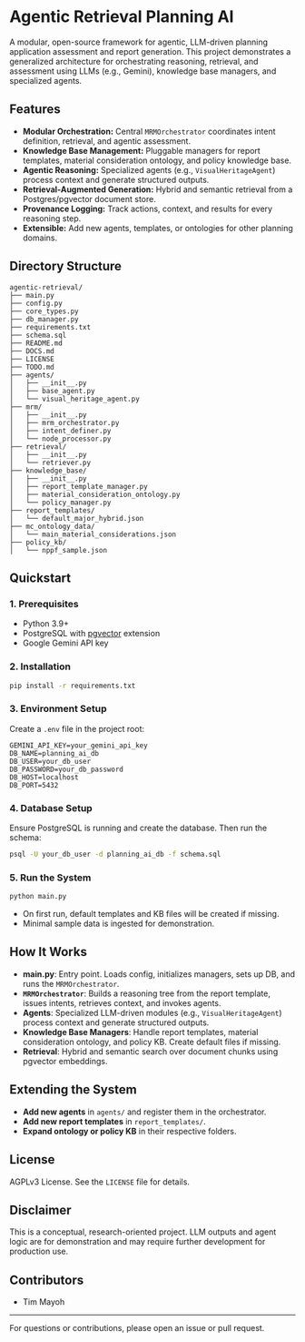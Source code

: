 # Agentic Retrieval Planning AI

A modular, open-source framework for agentic, LLM-driven planning application assessment and report generation. This project demonstrates a generalized architecture for orchestrating reasoning, retrieval, and assessment using LLMs (e.g., Gemini), knowledge base managers, and specialized agents.

## Features
- **Modular Orchestration:** Central `MRMOrchestrator` coordinates intent definition, retrieval, and agentic assessment.
- **Knowledge Base Management:** Pluggable managers for report templates, material consideration ontology, and policy knowledge base.
- **Agentic Reasoning:** Specialized agents (e.g., `VisualHeritageAgent`) process context and generate structured outputs.
- **Retrieval-Augmented Generation:** Hybrid and semantic retrieval from a Postgres/pgvector document store.
- **Provenance Logging:** Track actions, context, and results for every reasoning step.
- **Extensible:** Add new agents, templates, or ontologies for other planning domains.

## Directory Structure
```
agentic-retrieval/
├── main.py
├── config.py
├── core_types.py
├── db_manager.py
├── requirements.txt
├── schema.sql
├── README.md
├── DOCS.md
├── LICENSE
├── TODO.md
├── agents/
│   ├── __init__.py
│   ├── base_agent.py
│   └── visual_heritage_agent.py
├── mrm/
│   ├── __init__.py
│   ├── mrm_orchestrator.py
│   ├── intent_definer.py
│   └── node_processor.py
├── retrieval/
│   ├── __init__.py
│   └── retriever.py
├── knowledge_base/
│   ├── __init__.py
│   ├── report_template_manager.py
│   ├── material_consideration_ontology.py
│   └── policy_manager.py
├── report_templates/
│   └── default_major_hybrid.json
├── mc_ontology_data/
│   └── main_material_considerations.json
├── policy_kb/
│   └── nppf_sample.json
```

## Quickstart

### 1. Prerequisites
- Python 3.9+
- PostgreSQL with [pgvector](https://github.com/pgvector/pgvector) extension
- Google Gemini API key

### 2. Installation
```bash
pip install -r requirements.txt
```

### 3. Environment Setup
Create a `.env` file in the project root:
```
GEMINI_API_KEY=your_gemini_api_key
DB_NAME=planning_ai_db
DB_USER=your_db_user
DB_PASSWORD=your_db_password
DB_HOST=localhost
DB_PORT=5432
```

### 4. Database Setup
Ensure PostgreSQL is running and create the database. Then run the schema:
```bash
psql -U your_db_user -d planning_ai_db -f schema.sql
```

### 5. Run the System
```bash
python main.py
```
- On first run, default templates and KB files will be created if missing.
- Minimal sample data is ingested for demonstration.

## How It Works
- **main.py**: Entry point. Loads config, initializes managers, sets up DB, and runs the `MRMOrchestrator`.
- **`MRMOrchestrator`**: Builds a reasoning tree from the report template, issues intents, retrieves context, and invokes agents.
- **Agents**: Specialized LLM-driven modules (e.g., `VisualHeritageAgent`) process context and generate structured outputs.
- **Knowledge Base Managers**: Handle report templates, material consideration ontology, and policy KB. Create default files if missing.
- **Retrieval**: Hybrid and semantic search over document chunks using pgvector embeddings.

## Extending the System
- **Add new agents** in `agents/` and register them in the orchestrator.
- **Add new report templates** in `report_templates/`.
- **Expand ontology or policy KB** in their respective folders.

## License
AGPLv3 License. See the `LICENSE` file for details.

## Disclaimer
This is a conceptual, research-oriented project. LLM outputs and agent logic are for demonstration and may require further development for production use.

## Contributors
- Tim Mayoh

---
For questions or contributions, please open an issue or pull request.
